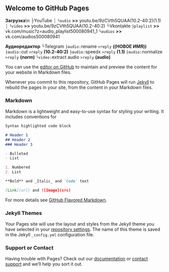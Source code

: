 ## Welcome to GitHub Pages
**Загрузка**\n
    ├YouTube
    ┊   `└audio` **>>** youtu.be/9zCVth5QUAA(10.2-40:2)(1.1)
    ┊   `└video` **>>** youtu.be/9zCVth5QUAA(10.2-40:2)
    └Vkontakte
        `├playlist` **>>** vk.com/music?z=audio\_playlist500080941\_1
        `└audios` **>>** vk.com/audios500080941

**Аудиоредактор**
    └Telegram
          `├audio:`rename  `>reply`  **((НОВОЕ ИМЯ))**
          `├audio:`cut  `>reply`  **(10.2-40:2)**
          `├audio:`speedx  `>reply`  **(1.1)**
          `├audio:`normalize  `>reply`  **(norm)**
          `└video:`extract audio  `>reply`  **(audio)**

You can use the [editor on GitHub](https://github.com/mediatube/audiotubebot/edit/master/README.md) to maintain and preview the content for your website in Markdown files.

Whenever you commit to this repository, GitHub Pages will run [Jekyll](https://jekyllrb.com/) to rebuild the pages in your site, from the content in your Markdown files.

### Markdown

Markdown is a lightweight and easy-to-use syntax for styling your writing. It includes conventions for

```markdown
Syntax highlighted code block

# Header 1
## Header 2
### Header 3

- Bulleted
- List

1. Numbered
2. List

**Bold** and _Italic_ and `Code` text

[Link](url) and ![Image](src)
```

For more details see [GitHub Flavored Markdown](https://guides.github.com/features/mastering-markdown/).

### Jekyll Themes

Your Pages site will use the layout and styles from the Jekyll theme you have selected in your [repository settings](https://github.com/mediatube/audiotubebot/settings). The name of this theme is saved in the Jekyll `_config.yml` configuration file.

### Support or Contact

Having trouble with Pages? Check out our [documentation](https://help.github.com/categories/github-pages-basics/) or [contact support](https://github.com/contact) and we’ll help you sort it out.

